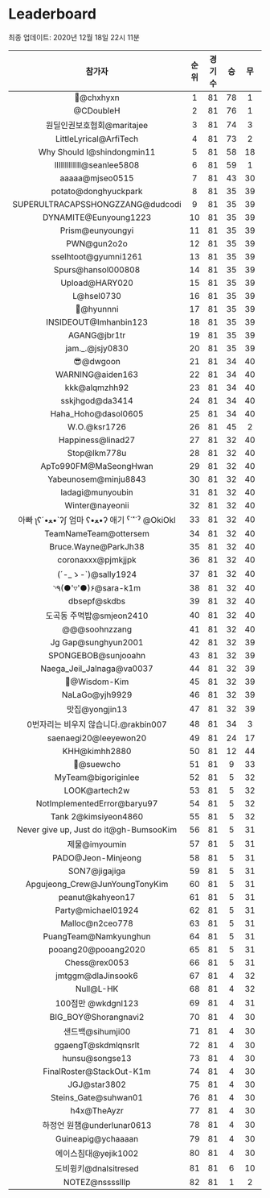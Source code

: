 # Leaderboard
최종 업데이트: 2020년 12월 18일 22시 11분




| 참가자 | 순위 | 경기수 | 승 | 무 | 패 | 승점 |
|:---:|:---:|:---:|:---:|:---:|:---:|:---:|
| 👑@chxhyxn | 1 | 81 | 78 | 1 | 2 | 235 |
| @CDoubleH | 2 | 81 | 76 | 1 | 4 | 229 |
| 원딜인권보호협회@maritajee | 3 | 81 | 74 | 3 | 4 | 225 |
| LittleLyrical@ArfiTech | 4 | 81 | 73 | 2 | 6 | 221 |
| Why Should I@shindongmin11 | 5 | 81 | 58 | 18 | 5 | 192 |
| lIIIlllIlIlIl@seanlee5808 | 6 | 81 | 59 | 1 | 21 | 178 |
| aaaaa@mjseo0515 | 7 | 81 | 43 | 30 | 8 | 159 |
| potato@donghyuckpark | 8 | 81 | 35 | 39 | 7 | 144 |
| SUPERULTRACAPSSHONGZZANG@dudcodi | 9 | 81 | 35 | 39 | 7 | 144 |
| DYNAMITE@Eunyoung1223 | 10 | 81 | 35 | 39 | 7 | 144 |
| Prism@eunyoungyi | 11 | 81 | 35 | 39 | 7 | 144 |
| PWN@gun2o2o | 12 | 81 | 35 | 39 | 7 | 144 |
| sselhtoot@gyumni1261 | 13 | 81 | 35 | 39 | 7 | 144 |
| Spurs@hansol000808 | 14 | 81 | 35 | 39 | 7 | 144 |
| Upload@HARY020 | 15 | 81 | 35 | 39 | 7 | 144 |
| L@hsel0730 | 16 | 81 | 35 | 39 | 7 | 144 |
| 🐻@hyunnni | 17 | 81 | 35 | 39 | 7 | 144 |
| INSIDEOUT@Imhanbin123 | 18 | 81 | 35 | 39 | 7 | 144 |
| AGANG@jbr1tr | 19 | 81 | 35 | 39 | 7 | 144 |
| jam._.@jsjy0830 | 20 | 81 | 35 | 39 | 7 | 144 |
| 😎@dwgoon | 21 | 81 | 34 | 40 | 7 | 142 |
| WARNING@aiden163 | 22 | 81 | 34 | 40 | 7 | 142 |
| kkk@alqmzhh92 | 23 | 81 | 34 | 40 | 7 | 142 |
| sskjhgod@da3414 | 24 | 81 | 34 | 40 | 7 | 142 |
| Haha_Hoho@dasol0605 | 25 | 81 | 34 | 40 | 7 | 142 |
| W.O.@ksr1726 | 26 | 81 | 45 | 2 | 34 | 137 |
| Happiness@linad27 | 27 | 81 | 32 | 40 | 9 | 136 |
| Stop@lkm778u | 28 | 81 | 32 | 40 | 9 | 136 |
| ApTo990FM@MaSeongHwan | 29 | 81 | 32 | 40 | 9 | 136 |
| Yabeunosem@minju8843 | 30 | 81 | 32 | 40 | 9 | 136 |
| ladagi@munyoubin | 31 | 81 | 32 | 40 | 9 | 136 |
| Winter@nayeonii | 32 | 81 | 32 | 40 | 9 | 136 |
|  아빠  ʅʕ´•ﻌ•`ʔʃ  엄마 ʕ•ﻌ•ʔ 애기 ˁ˙˟˙ˀ @OkiOkl | 33 | 81 | 32 | 40 | 9 | 136 |
| TeamNameTeam@ottersem | 34 | 81 | 32 | 40 | 9 | 136 |
| Bruce.Wayne@ParkJh38 | 35 | 81 | 32 | 40 | 9 | 136 |
| coronaxxx@pjmkjjpk | 36 | 81 | 32 | 40 | 9 | 136 |
| (´-_ゝ-`)@sally1924 | 37 | 81 | 32 | 40 | 9 | 136 |
| ◝٩(●'▿'●)۶@sara-k1m | 38 | 81 | 32 | 40 | 9 | 136 |
| dbsepf@skdbs | 39 | 81 | 32 | 40 | 9 | 136 |
| 도곡동 주먹밥@smjeon2410 | 40 | 81 | 32 | 40 | 9 | 136 |
| @@@soohnzzang | 41 | 81 | 32 | 40 | 9 | 136 |
| Jg Gap@sunghyun2001 | 42 | 81 | 32 | 39 | 10 | 135 |
| SPONGEBOB@sunjooahn | 43 | 81 | 32 | 39 | 10 | 135 |
| Naega_Jeil_Jalnaga@va0037 | 44 | 81 | 32 | 39 | 10 | 135 |
| 🤦‍@Wisdom-Kim | 45 | 81 | 32 | 39 | 10 | 135 |
| NaLaGo@yjh9929 | 46 | 81 | 32 | 39 | 10 | 135 |
| 맛집@yongjin13 | 47 | 81 | 32 | 39 | 10 | 135 |
| 0번자리는 비우지 않습니다.@rakbin007 | 48 | 81 | 34 | 3 | 44 | 105 |
| saenaegi20@leeyewon20 | 49 | 81 | 24 | 17 | 40 | 89 |
| KHH@kimhh2880 | 50 | 81 | 12 | 44 | 25 | 80 |
| 👏@suewcho | 51 | 81 | 9 | 33 | 39 | 60 |
| MyTeam@bigoriginlee | 52 | 81 | 5 | 32 | 44 | 47 |
| LOOK@artech2w | 53 | 81 | 5 | 32 | 44 | 47 |
| NotImplementedError@baryu97 | 54 | 81 | 5 | 32 | 44 | 47 |
| Tank 2@kimsiyeon4860 | 55 | 81 | 5 | 32 | 44 | 47 |
| Never give up, Just do it@gh-BumsooKim | 56 | 81 | 5 | 31 | 45 | 46 |
| 제물@imyoumin | 57 | 81 | 5 | 31 | 45 | 46 |
| PADO@Jeon-Minjeong | 58 | 81 | 5 | 31 | 45 | 46 |
| SON7@jigajiga | 59 | 81 | 5 | 31 | 45 | 46 |
| Apgujeong_Crew@JunYoungTonyKim | 60 | 81 | 5 | 31 | 45 | 46 |
| peanut@kahyeon17 | 61 | 81 | 5 | 31 | 45 | 46 |
| Party@michael01924 | 62 | 81 | 5 | 31 | 45 | 46 |
| Malloc@n2ceo778 | 63 | 81 | 5 | 31 | 45 | 46 |
| PuangTeam@Namkyunghun | 64 | 81 | 5 | 31 | 45 | 46 |
| pooang20@pooang2020 | 65 | 81 | 5 | 31 | 45 | 46 |
| Chess@rex0053 | 66 | 81 | 5 | 31 | 45 | 46 |
| jmtggm@dlaJinsook6 | 67 | 81 | 4 | 32 | 45 | 44 |
| Null@L-HK | 68 | 81 | 4 | 32 | 45 | 44 |
| 100점만 @wkdgnl123 | 69 | 81 | 4 | 31 | 46 | 43 |
| BIG_BOY@Shorangnavi2 | 70 | 81 | 4 | 30 | 47 | 42 |
| 샌드백@sihumji00 | 71 | 81 | 4 | 30 | 47 | 42 |
| ggaengT@skdmlqnsrlt | 72 | 81 | 4 | 30 | 47 | 42 |
| hunsu@songse13 | 73 | 81 | 4 | 30 | 47 | 42 |
| FinalRoster@StackOut-K1m | 74 | 81 | 4 | 30 | 47 | 42 |
| JGJ@star3802 | 75 | 81 | 4 | 30 | 47 | 42 |
| Steins_Gate@suhwan01 | 76 | 81 | 4 | 30 | 47 | 42 |
| h4x@TheAyzr | 77 | 81 | 4 | 30 | 47 | 42 |
| 하정언 원챔@underlunar0613 | 78 | 81 | 4 | 30 | 47 | 42 |
| Guineapig@ychaaaan | 79 | 81 | 4 | 30 | 47 | 42 |
| 에이스침대@yejik1002 | 80 | 81 | 4 | 30 | 47 | 42 |
| 도비윙키@dnalsitresed | 81 | 81 | 6 | 10 | 65 | 28 |
| NOTEZ@nsssslllp | 82 | 81 | 1 | 2 | 78 | 5 |